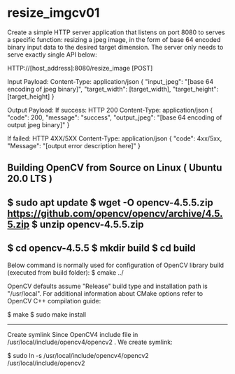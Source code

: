 # resize_imgcv01
Create a simple HTTP server application that listens on port 8080 to serves a
specific function: resizing a jpeg image, in the form of base 64 encoded binary input data
to the desired target dimension. The server only needs to serve exactly single API below:

HTTP://[host_address]:8080/resize_image [POST]

Input Payload:
Content-Type: application/json
{
"input_jpeg": "[base 64 encoding of jpeg binary]",
"target_width": [target_width],
"target_height": [target_height]
}

Output Payload:
If success:
HTTP 200
Content-Type: application/json
{
"code": 200,
"message": "success",
"output_jpeg": "[base 64 encoding of output jpeg binary]"
}


If failed:
HTTP 4XX/5XX
Content-Type: application/json
{
"code": 4xx/5xx,
"Message": "[output error description here]"
}

Building OpenCV from Source on Linux ( Ubuntu 20.0 LTS )
----------------------------------------------------------------------------------------------------------------------------------
$ sudo apt update
$ wget -O opencv-4.5.5.zip https://github.com/opencv/opencv/archive/4.5.5.zip
$ unzip opencv-4.5.5.zip
----------------------------------------------------------------------------------------------------------------------------------
$ cd opencv-4.5.5
$ mkdir build
$ cd build
----------------------------------------------------------------------------------------------------------------------------------
Below command is normally used for configuration of OpenCV library build (executed from build folder):
$ cmake ../

OpenCV defaults assume "Release" build type and installation path is "/usr/local". For additional information about CMake options refer to OpenCV C++ compilation guide:

$ make
$ sudo make install

----------------------------------------------------------------------------------------------------------------------------------
Create symlink
Since OpenCV4 include file in /usr/local/include/opencv4/opencv2 . 
We create symlink:

$ sudo ln -s /usr/local/include/opencv4/opencv2 /usr/local/include/opencv2 
